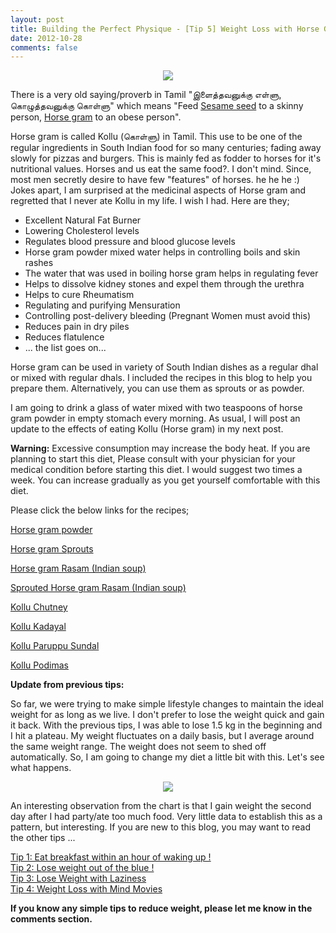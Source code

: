 ```yaml
---
layout: post
title: Building the Perfect Physique - [Tip 5] Weight Loss with Horse Gram
date: 2012-10-28
comments: false
---
```


<div style="text-align: center;">
<img src="{{site.url}}/img/weight-loss-horsegram-kollu.jpg"/>
</div>  
  
There is a very old saying/proverb in Tamil "இளைத்தவனுக்கு எள்ளு, கொழுத்தவனுக்கு கொள்ளு" which means "Feed [Sesame seed](http://en.wikipedia.org/wiki/Sesame_seed) to a skinny person, [Horse gram](http://en.wikipedia.org/wiki/Horse_gram) to an obese person".  
  
Horse gram is called Kollu (கொள்ளு) in Tamil. This use to be one of the regular ingredients in South Indian food for so many centuries; fading away slowly for pizzas and burgers. This is mainly fed as fodder to horses for it's nutritional values. Horses and us eat the same food?. I don't mind. Since, most men secretly desire to have few "features" of horses. he he he :) Jokes apart, I am surprised at the medicinal aspects of Horse gram and regretted that I never ate Kollu in my life. I wish I had. Here are they;  
  
* Excellent Natural Fat Burner  
* Lowering Cholesterol levels  
* Regulates blood pressure and blood glucose levels  
* Horse gram powder mixed water helps in controlling boils and skin rashes  
* The water that was used in boiling horse gram helps in regulating fever  
* Helps to dissolve kidney stones and expel them through the urethra  
* Helps to cure Rheumatism  
* Regulating and purifying Mensuration  
* Controlling post-delivery bleeding (Pregnant Women must avoid this)  
* Reduces pain in dry piles  
* Reduces flatulence  
* ... the list goes on...  
  
Horse gram can be used in variety of South Indian dishes as a regular dhal or mixed with regular dhals. I included the recipes in this blog to help you prepare them. Alternatively, you can use them as sprouts or as powder.  
  
I am going to drink a glass of water mixed with two teaspoons of horse gram powder in empty stomach every morning. As usual, I will post an update to the effects of eating Kollu (Horse gram) in my next post.  
  
**Warning:** Excessive consumption may increase the body heat. If you are planning to start this diet, Please consult with your physician for your medical condition before starting this diet. I would suggest two times a week. You can increase gradually as you get yourself comfortable with this diet.  
  
Please click the below links for the recipes;  
  
[Horse gram powder](http://rascookbook.blogspot.co.uk/2012/04/kollu-podi-horsegram-powder.html)  

[Horse gram Sprouts](http://www.suvaiarusuvai.com/2011/12/how-to-make-horse-gram-sprouts.html)  
  
[Horse gram Rasam (Indian soup)](http://rascookbook.blogspot.co.uk/2012/02/kolluhoresgram-rasam.html)  
  
[Sprouted Horse gram Rasam (Indian soup)](http://en.petitchef.com/recipes/sprouted-horsegram-kollu-rasam-without-rasam-powder-fid-1056568)  

[Kollu Chutney](http://www.sashirecipes.com/kollu-chutney-horse-gram-chutney.html)  
  
[Kollu Kadayal](http://www.ohtastensee.com/2010/09/24/kollu-kadayal-and-kollu-rasamhorsegram-dal-and-soup/)  
  
[Kollu Paruppu Sundal](http://www.sharmispassions.com/2012/05/kollu-rasam-kollu-sundal-kollu-recipes.html)  

[Kollu Podimas](http://rivr.sulekha.com/kollu-podimas_592638_blog)  
  
**Update from previous tips:**  
  
So far, we were trying to make simple lifestyle changes to maintain the ideal weight for as long as we live. I don't prefer to lose the weight quick and gain it back. With the previous tips, I was able to lose 1.5 kg in the beginning and I hit a plateau. My weight fluctuates on a daily basis, but I average around the same weight range. The weight does not seem to shed off automatically. So, I am going to change my diet a little bit with this. Let's see what happens.  
  
<div style="text-align: center;">
<img src="{{site.url}}/img/Premkumar-Masilamani-Weight-Loss-Tracker.jpg"/>
</div>  

An interesting observation from the chart is that I gain weight the second day after I had party/ate too much food. Very little data to establish this as a pattern, but interesting. If you are new to this blog, you may want to read the other tips ...  
  
[Tip 1: Eat breakfast within an hour of waking up !](http://blog.smileprem.com/building-the-perfect-physique-tip-1-eat-breakfast-within-an-hour-of-waking-up/)  
[Tip 2: Lose weight out of the blue !](http://blog.smileprem.com/building-the-perfect-physique-tip-2-lose-weight-out-of-the-blue/)  
[Tip 3: Lose Weight with Laziness](http://blog.smileprem.com/building-the-perfect-physique-tip-3-lose-weight-with-laziness/)  
[Tip 4: Weight Loss with Mind Movies](http://blog.smileprem.com/building-the-perfect-physique-tip-4-weight-loss-with-mind-movies/)  
  
**If you know any simple tips to reduce weight, please let me know in the comments section.**  


